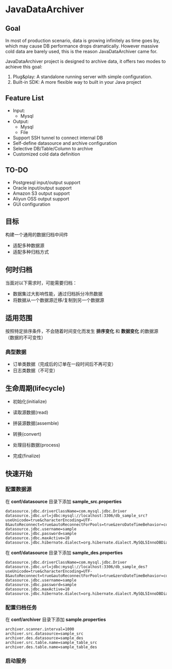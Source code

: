 # JavaDataArchiver

## Goal

In most of production scenario, data is growing infinitely as time goes by, 
which may cause DB performance drops dramatically. 
However massive cold data are barely used, this is the reason JavaDataArchiver came for.

JavaDataArchiver project is designed to archive data, it offers two modes to achieve this goal: 
 1. Plug&play: A standalone running server with simple configuration.
 2. Built-in SDK: A more flexible way to built in your Java project
 
## Feature List

- Input:
  - Mysql
- Output:
  - Mysql
  - File
- Support SSH tunnel to connect internal DB
- Self-define datasource and archive configuration
- Selective DB/Table/Column to archive
- Customized cold data definition


## TO-DO
- Postgresql input/output support
- Oracle input/output support
- Amazon S3 output support
- Aliyun OSS output support
- GUI configuration

## 目标

构建一个通用的数据归档中间件

- 适配多种数据源
- 适配多种归档方式

## 何时归档

当面对以下需求时，可能需要归档：

- 数据集过大影响性能，通过归档拆分冷热数据
- 将数据从一个数据源迁移/复制到另一个数据源

## 适用范围

按照特定排序条件，不会随着时间变化而发生 **排序变化** 和 **数据变化** 的数据源（数据的不可变性）

### 典型数据

- 订单类数据（完成后的订单在一段时间后不再可变）
- 日志类数据（不可变）

## 生命周期(lifecycle)

* 初始化(initialize)

* 读取源数据(read)

* 拼装源数据(assemble)

* 转换(convert)

* 处理目标数据(process)

* 完成(finalize)

## 快速开始

### 配置数据源

在 **conf/datasource** 目录下添加 **sample_src.properties**

    datasource.jdbc.driverClassName=com.mysql.jdbc.Driver
    datasource.jdbc.url=jdbc:mysql://localhost:3306/db_sample_src?useUnicode=true&characterEncoding=UTF-8&autoReconnect=true&autoReconnectForPools=true&zeroDateTimeBehavior=convertToNull
    datasource.jdbc.username=sample
    datasource.jdbc.password=sample
    datasource.jdbc.maxActive=10
    datasource.jdbc.hibernate.dialect=org.hibernate.dialect.MySQL5InnoDBDialect

在 **conf/datasource** 目录下添加 **sample_des.properties**

    datasource.jdbc.driverClassName=com.mysql.jdbc.Driver
    datasource.jdbc.url=jdbc:mysql://localhost:3306/db_sample_des?useUnicode=true&characterEncoding=UTF-8&autoReconnect=true&autoReconnectForPools=true&zeroDateTimeBehavior=convertToNull
    datasource.jdbc.username=sample
    datasource.jdbc.password=sample
    datasource.jdbc.maxActive=10
    datasource.jdbc.hibernate.dialect=org.hibernate.dialect.MySQL5InnoDBDialect

### 配置归档任务

在 **conf/archiver** 目录下添加 **sample.properties**

    archiver.scanner.interval=1000
    archiver.src.datasource=sample_src
    archiver.des.datasource=sample_des
    archiver.src.table.name=sample_table_src
    archiver.des.table.name=sample_table_des

### 启动服务
